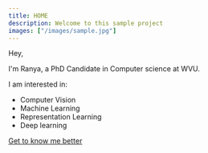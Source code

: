 ```yaml
---
title: HOME
description: Welcome to this sample project
images: ["/images/sample.jpg"]
---
```


Hey,

I'm Ranya, a PhD Candidate in Computer science at WVU.

I am interested in:

- Computer Vision
- Machine Learning
- Representation Learning
- Deep learning 

[Get to know me better](/about "Get to know me better")